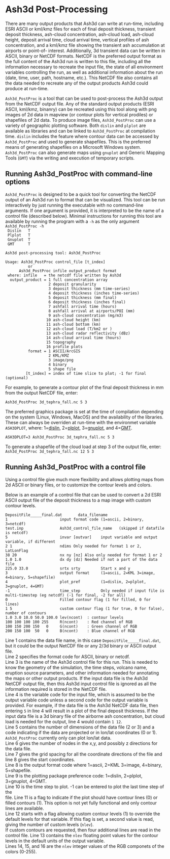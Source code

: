 Ash3d Post-Processing
=====================

There are many output products that Ash3d can write at run-time, including
ESRI ASCII or kml/kmz files for each of final deposit thickness, transient
deposit thickness, ash-cloud concentration, ash-cloud load, ash-cloud height,
deposit arrival time, cloud arrival time, vertical profiles of ash concentration,
and a kml/kmz file showing the transient ash accumulation at airports or point-of-
interest. Additionally, 3d transient data can be written in ASCII, binary
or NetCDF formats. NetCDF is the preferred output format as the full content of the
Ash3d run is written to this file, including all the information necessary to
recreate the input file, the state of all environment variables controlling the
run, as well as additional information about the run (date, time, user,
path, hostname, etc.).
This NetCDF file also contains all the data needed to recreate any of the
output products Ash3d could produce at run-time.

`Ash3d_PostProc` is a tool that can be used to post-process the Ash3d output
from the NetCDF output file. Any of the standard output products (ESRI ASCII,
kml/kmz, binanry) can be recreated using this tool along with png images of
2d data in mapview (or contour plots for vertical prodiles) or shapefiles of 2d
data. To produce image files, `Ash3d_PostProc` can use a variety of geographic
plotting software. Both `dislin` and `plplot` are available as libraries and can
be linked to `Ash3d_PostProc` at compilation time. `dislin` includes the feature
where contour data can be accessed by `Ash3d_PostProc` and used to generate
shapefiles. This is the preferred means of generating shapefiles on a Microsoft
Windows system. `Ash3d_PostProc` can also generate maps using `gnuplot` and
Generic Mapping Tools (`GMT`) via the writing and execution of temporary scripts.

## Running Ash3d_PostProc with command-line options

`Ash3d_PostProc` is designed to be a quick tool for converting the NetCDF
output of an Ash3d run to format that can be visualized. This tool can be
run interactively by just running the executable with no command-line
arguments. If one argument is provided, it is interpreted to be the name
of a control file (described below).
Minimal instructions
for running this tool are available by running the program with a `-h` as
the only argument  
`Ash3d_PostProc -h`  
` Dislin   T`  
` Plplot   T`  
` Gnuplot  T`  
` GMT      T`  
`                                                             `  
` Ash3d post-processing tool: Ash3d_PostProc                  `  
`                                                             `  
`Usage: Ash3d_PostProc control_file [t_index]                 `  
`           or                                                `  
`       Ash3d_PostProc infile output_product format           `  
`  where: infile   = the netcdf file written by Ash3d         `  
`   output_product = 1 full concentration array               `  
`                    2 deposit granularity                    `  
`                    3 deposit thickness (mm time-series)     `  
`                    4 deposit thickness (inches time-series) `  
`                    5 deposit thickness (mm final)           `  
`                    6 deposit thickness (inches final)       `  
`                    7 ashfall arrival time (hours)           `  
`                    8 ashfall arrival at airports/POI (mm)   `  
`                    9 ash-cloud concentration (mg/m3)        `  
`                   10 ash-cloud height (km)                  `  
`                   11 ash-cloud bottom (km)                  `  
`                   12 ash-cloud load (T/km2 or )             `  
`                   13 ash-cloud radar reflectivity (dBz)     `  
`                   14 ash-cloud arrival time (hours)         `  
`                   15 topography                             `  
`                   16 profile plots                          `  
`           format = 1 ASCII/ArcGIS                           `  
`                    2 KML/KMZ                                `  
`                    3 image/png                              `  
`                    4 binary                                 `  
`                    5 shape file                             `  
`         [t_index] = index of time slice to plot; -1 for final (optional)`  

For example, to generate a contour plot of the final deposit thickness in mm from
the output NetCDF file, enter: 

`Ash3d_PostProc 3d_tephra_fall.nc 5 3`  

The preferred graphics package is
set at the time of compilation depending on the system (Linux, Windows, MacOS)
and the availability of the libraries. These can always be overriden at
run-time with the environmet variable `ASH3DPLOT`,
where: 1=[dislin](Figs/Ash3d_Deposit____final_dislin.png), 2=[plplot](Figs/Ash3d_Deposit____final_plplot.png),
3=[gnuplot](Figs/Ash3d_Deposit____final_gnuplot.png),
and 4=[GMT](Figs/Ash3d_Deposit____final_gmt.png).  

`ASH3DPLOT=3 Ash3d_PostProc 3d_tephra_fall.nc 5 3`  

To generate a shapefile of the cloud load at step 3 of the output file, enter:  
`Ash3d_PostProc 3d_tephra_fall.nc 12 5 3`  

## Running Ash3d_PostProc with a control file

Using a control file give much more flexibility and allows plotting maps
from 2d ASCII or binary files, or to customize the contour levels and colors.

Below is an example of a control file that can be used to convert a 2d ESRI ASCII
output file of the deposit thickness to a map image with custom contour levels.  

`DepositFile_____final.dat       data_filename`  
`1                       input format code (1=ascii, 2=binary, 3=netcdf)`  
`test.inp                Ash3d_control_file_name   (skipped if datafile is netcdf)`  
`5                       invar [outvar]    input variable and output variable, if different`  
`2 1                     ndims Only needed for format 1 or 2, LatLonFlag`  
`38 20                   nx ny [nz] Also only needed for format 1 or 2`  
`1.0 1.0                 dx dy [dz] Needed if not a part of the data file`  
`225.0 33.0              srtx srty         Start x and y`  
`3                       output format     (1=ascii, 2=KML 3=image, 4=binary, 5=shapefile)`  
`4                       plot_pref         (1=dislin, 2=plplot, 3=gnuplot, 4=GMT)`  
`-1                      time_step         Only needed if input file is multi-timestep (eg netcdf) (-1 for final, -2 for all)`  
`0                       Filled contour flag (1 for filled, 0 for lines)`  
`1 5                     custom contour flag (1 for true, 0 for false), number of contours`  
`1.0 3.0 10.0 50.0 100.0 lev(ncont)  : contour levels`  
`100 100 100 100 255     R(ncont)    : Red channel of RGB`  
`100 150 200 150   0     G(ncont)    : Green channel of RGB`  
`200 150 100  50   0     B(ncont)    : Blue channel of RGB`  

Line 1 contains the data file name, in this case `DepositFile_____final.dat`, but it could be
the output NetCDF file or any 2/3d binary or ASCII output file.  
Line 2 specifies the format code for ASCII, binary or netcdf.  
Line 3 is the name of the Ash3d control file for this run. This is needed to know the geometry
of the simulation, the time steps, volcano name, eruption source parameters, and
other information needed for annotating the maps or other output products. If the
input data file is the Ash3d NetCDF output file, then this Ash3d input control file
is ignored as all the information required is stored in the NetCDF file.  
Line 4 is the variable code for the input file, which is assumed to be the output
variable code unless a second code for the output variable is provided. For example, if
the data file is the Ash3d NetCDF data file, then entering `5` in line 4 will result
in a plot of the final deposit thickness. If the input data file is a 3d binary
file of the airborne ash concentration, but cloud load is needed for the output, line
4 would contain `1 12`.  
Line 5 contains the number of dimensions of the data file (2 or 3) and a code indicating if
the data are projected or in lon/lat coordinates (0 or 1). `Ash3d_PostProc` currently
only can plot lon/lat data.  
Line 6 gives the number of nodes in the x,y, and possibly z directions for the data file.  
Line 7 gives the grid spacing for all the coordinate directions of the file and line 8
gives the start coordinates.  
Line 8 is the output format code where 1=ascii, 2=KML 3=image, 4=binary, 5=shapefile.  
Line 9 is the plotting package preference code: 1=dislin, 2=plplot, 3=gnuplot, 4=GMT.  
Line 10 is the time step to plot. -1 can be entered to plot the last time step of the  
file.
Line 11 is a flag to indicate if the plot should have contour lines (0) or filled contours (1).
This option is not yet fully functional and only contour lines are available.  
Line 12 starts with a flag allowing custom contour levels (1) to override the default
levels for that variable. If this flag is set, a second value is read, giving the
number of custom levels (`nlev`).  
If custom contours are requested, then four additional lines are read in the control file.
Line 13 contains the `nlev` floating point values for the contour levels in the
default units of the output variable.  
Lines 14, 15, and 16 are the `nlev` integer values of the RGB componets of the colors (0-255).


